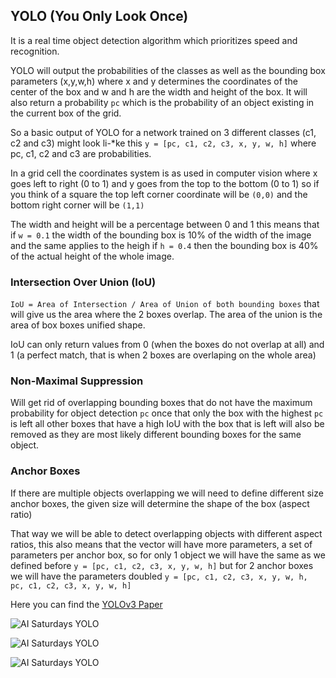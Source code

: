 ## YOLO (You Only Look Once)
It is a real time object detection algorithm which prioritizes speed and recognition.

YOLO will output  the probabilities of the classes as well as the bounding box parameters (x,y,w,h) where x and y determines the coordinates of the center of the box and w and h are the width and height of the box. It will also return a probability ```pc``` which is the probability of an object existing in the current box of the grid. 

So a basic output of YOLO for a network trained on 3 different classes (c1, c2 and c3) might look li-*ke this ```y = [pc, c1, c2, c3, x, y, w, h]``` where pc, c1, c2 and c3 are probabilities.

In a grid cell the coordinates system is as used in computer vision where x goes left to right (0 to 1) and y goes from the top to the bottom (0 to 1) so if you think of a square the top left corner coordinate will be ```(0,0)``` and the bottom right corner will be ```(1,1)```

The width and height will be a percentage between 0 and 1 this means that if ```w = 0.1``` the width of the bounding box is 10% of the width of the image and the same applies to the heigh if ```h = 0.4``` then the bounding box is 40% of the actual height of the whole image.

### Intersection Over Union (IoU)
 ```IoU = Area of Intersection / Area of Union of both bounding boxes```
 that will give us the area where the 2 boxes overlap. The area of the union is the area of box boxes unified shape.
 
 IoU can only return values from 0 (when the boxes do not overlap at all) and 1 (a perfect match, that is when 2 boxes are overlaping on the whole area) 
 
 ### Non-Maximal Suppression
 Will get rid of overlapping bounding boxes that do not have the maximum probability for object detection ```pc```
once that only the box with the highest ```pc``` is left all other boxes that have a high IoU with the box that is left will also be removed as they are most likely different bounding boxes for the same object.

### Anchor Boxes
If there are multiple objects overlapping we will need to define different size anchor boxes, the given size will determine the shape of the box (aspect ratio) 

That way we will be able to detect overlapping objects with different aspect ratios, this also means that the vector will have more parameters, a set of parameters per anchor box, so for only 1 object we will have the same as we defined before ```y = [pc, c1, c2, c3, x, y, w, h]``` but for 2 anchor boxes we will have the parameters doubled ```y = [pc, c1, c2, c3, x, y, w, h, pc, c1, c2, c3, x, y, w, h]```

 
 Here you can find the [YOLOv3 Paper](https://pjreddie.com/media/files/papers/YOLOv3.pdf) 
 
 ![AI Saturdays YOLO](../resources/aisat.png)
 
 ![AI Saturdays YOLO](../resources/aisat2.png)
 
 ![AI Saturdays YOLO](../resources/aisat3.png)

